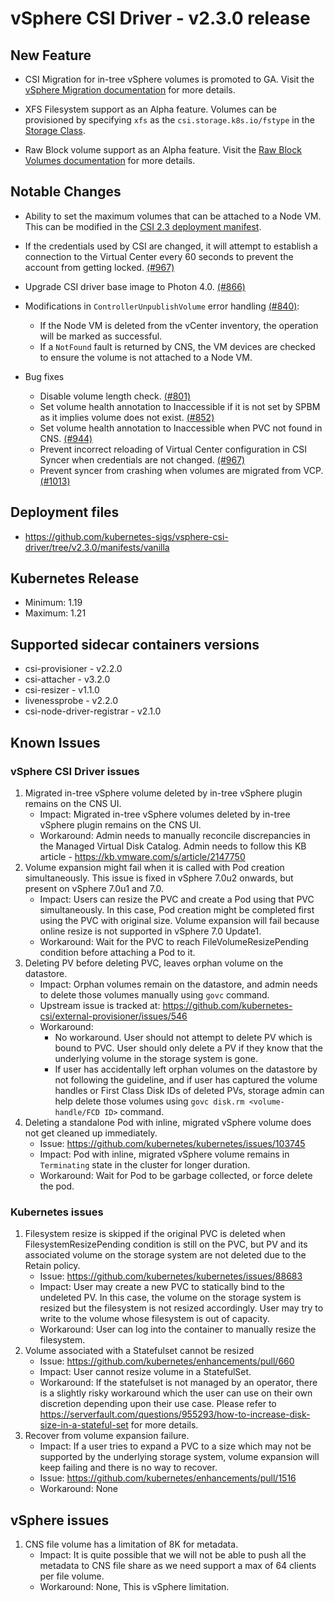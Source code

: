 <!-- markdownlint-disable MD034 -->
# vSphere CSI Driver - v2.3.0 release

## New Feature

- CSI Migration for in-tree vSphere volumes is promoted to GA. Visit the [vSphere Migration documentation](https://vsphere-csi-driver.sigs.k8s.io/features/vsphere_csi_migration.html) for more details.

- XFS Filesystem support as an Alpha feature. Volumes can be provisioned by specifying `xfs` as the `csi.storage.k8s.io/fstype` in the [Storage Class](https://vsphere-csi-driver.sigs.k8s.io/features/block_volume.html).

- Raw Block volume support as an Alpha feature. Visit the [Raw Block Volumes documentation](https://vsphere-csi-driver.sigs.k8s.io/features/raw_block_volume.html) for more details.

## Notable Changes

- Ability to set the maximum volumes that can be attached to a Node VM. This can be modified in the [CSI 2.3 deployment manifest](https://github.com/kubernetes-sigs/vsphere-csi-driver/blob/release-2.3/manifests/vanilla/vsphere-csi-driver.yaml#L350).

- If the credentials used by CSI are changed, it will attempt to establish a connection to the Virtual Center every 60 seconds to prevent the account from getting locked. [(#967)](https://github.com/kubernetes-sigs/vsphere-csi-driver/pull/967)

- Upgrade CSI driver base image to Photon 4.0. [(#866)](https://github.com/kubernetes-sigs/vsphere-csi-driver/pull/866)

- Modifications in `ControllerUnpublishVolume` error handling [(#840)](https://github.com/kubernetes-sigs/vsphere-csi-driver/pull/840):
  - If the Node VM is deleted from the vCenter inventory, the operation will be marked as successful.
  - If a `NotFound` fault is returned by CNS, the VM devices are checked to ensure the volume is not attached to a Node VM.

- Bug fixes
  - Disable volume length check. [(#801)](https://github.com/kubernetes-sigs/vsphere-csi-driver/pull/801)
  - Set volume health annotation to Inaccessible if it is not set by SPBM as it implies volume does not exist. [(#852)](https://github.com/kubernetes-sigs/vsphere-csi-driver/pull/852)
  - Set volume health annotation to Inaccessible when PVC not found in CNS. [(#944)](https://github.com/kubernetes-sigs/vsphere-csi-driver/pull/944)
  - Prevent incorrect reloading of Virtual Center configuration in CSI Syncer when credentials are not changed. [(#967)](https://github.com/kubernetes-sigs/vsphere-csi-driver/pull/967)
  - Prevent syncer from crashing when volumes are migrated from VCP. [(#1013)](https://github.com/kubernetes-sigs/vsphere-csi-driver/pull/1013)
  
## Deployment files

- https://github.com/kubernetes-sigs/vsphere-csi-driver/tree/v2.3.0/manifests/vanilla

## Kubernetes Release

- Minimum: 1.19
- Maximum: 1.21

## Supported sidecar containers versions

- csi-provisioner - v2.2.0
- csi-attacher - v3.2.0
- csi-resizer - v1.1.0
- livenessprobe - v2.2.0
- csi-node-driver-registrar - v2.1.0

## Known Issues

### vSphere CSI Driver issues

1. Migrated in-tree vSphere volume deleted by in-tree vSphere plugin remains on the CNS UI.
    - Impact: Migrated in-tree vSphere volumes deleted by in-tree vSphere plugin remains on the CNS UI.
    - Workaround: Admin needs to manually reconcile discrepancies in the Managed Virtual Disk Catalog. Admin needs to follow this KB article - https://kb.vmware.com/s/article/2147750
2. Volume expansion might fail when it is called with Pod creation simultaneously. This issue is fixed in vSphere 7.0u2 onwards, but present on vSphere 7.0u1 and 7.0.
    - Impact: Users can resize the PVC and create a Pod using that PVC simultaneously. In this case, Pod creation might be completed first using the PVC with original size. Volume expansion will fail because online resize is not supported in vSphere 7.0 Update1.
    - Workaround: Wait for the PVC to reach FileVolumeResizePending condition before attaching a Pod to it.
3. Deleting PV before deleting PVC, leaves orphan volume on the datastore.
    - Impact: Orphan volumes remain on the datastore, and admin needs to delete those volumes manually using `govc` command.
    - Upstream issue is tracked at: https://github.com/kubernetes-csi/external-provisioner/issues/546
    - Workaround:
        - No workaround. User should not attempt to delete PV which is bound to PVC. User should only delete a PV if they know that the underlying volume in the storage system is gone.
        - If user has accidentally left orphan volumes on the datastore by not following the guideline, and if user has captured the volume handles or First Class Disk IDs of deleted PVs, storage admin can help delete those volumes using `govc disk.rm <volume-handle/FCD ID>` command.
4. Deleting a standalone Pod with inline, migrated vSphere volume does not get cleaned up immediately.
    - Issue: https://github.com/kubernetes/kubernetes/issues/103745
    - Impact: Pod with inline, migrated vSphere volume remains in `Terminating` state in the cluster for longer duration.
    - Workaround: Wait for Pod to be garbage collected, or force delete the pod.

### Kubernetes issues

1. Filesystem resize is skipped if the original PVC is deleted when FilesystemResizePending condition is still on the PVC, but PV and its associated volume on the storage system are not deleted due to the Retain policy.
    - Issue: https://github.com/kubernetes/kubernetes/issues/88683
    - Impact: User may create a new PVC to statically bind to the undeleted PV. In this case, the volume on the storage system is resized but the filesystem is not resized accordingly. User may try to write to the volume whose filesystem is out of capacity.
    - Workaround: User can log into the container to manually resize the filesystem.
2. Volume associated with a Statefulset cannot be resized
    - Issue: https://github.com/kubernetes/enhancements/pull/660
    - Impact: User cannot resize volume in a StatefulSet.
    - Workaround: If the statefulset is not managed by an operator, there is a slightly risky workaround which the user can use on their own discretion depending upon their use case. Please refer to https://serverfault.com/questions/955293/how-to-increase-disk-size-in-a-stateful-set for more details.
3. Recover from volume expansion failure.
    - Impact: If a user tries to expand a PVC to a size which may not be supported by the underlying storage system, volume expansion will keep failing and there is no way to recover.
    - Issue: https://github.com/kubernetes/enhancements/pull/1516
    - Workaround: None

## vSphere issues

1. CNS file volume has a limitation of 8K for metadata.
    - Impact: It is quite possible that we will not be able to push all the metadata to CNS file share as we need support a max of 64 clients per file volume.
    - Workaround: None, This is vSphere limitation.
